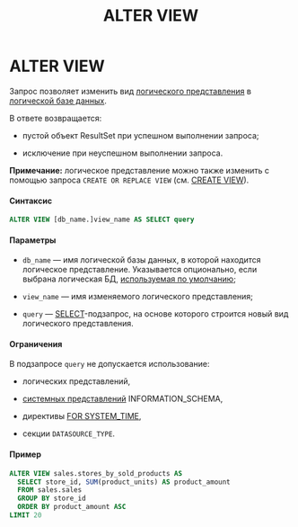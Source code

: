 ﻿---
layout: default
title: ALTER VIEW
nav_order: 1
parent: Запросы SQL+
grand_parent: Справочная информация
has_children: false
has_toc: false
---

ALTER VIEW
==========

Запрос позволяет изменить вид [логического представления](../../../Обзор_понятий_компонентов_и_связей/Основные_понятия/Логическое_представление/Логическое_представление.md) 
в [логической базе данных](../../../Обзор_понятий_компонентов_и_связей/Основные_понятия/Логическая_база_данных/Логическая_база_данных.md).

В ответе возвращается:

*   пустой объект ResultSet при успешном выполнении запроса;
    
*   исключение при неуспешном выполнении запроса.

**Примечание:** логическое представление можно также изменить с помощью запроса `CREATE OR REPLACE VIEW` 
(см. [CREATE VIEW](../CREATE_VIEW/CREATE_VIEW.md)).

#### Синтаксис
```sql
ALTER VIEW [db_name.]view_name AS SELECT query
```
#### Параметры

*   `db_name` — имя логической базы данных, в которой находится логическое представление. 
    Указывается опционально, если выбрана логическая БД, [используемая по умолчанию](../../../Работа_с_системой/Другие_функции/Определение_логической_БД_по_умолчанию/Определение_логической_БД_по_умолчанию.md);
    
*   `view_name` — имя изменяемого логического представления;
    
*   `query` — [SELECT](../SELECT/SELECT.md)\-подзапрос, на основе которого строится новый вид 
    логического представления.

#### Ограничения

В подзапросе `query` не допускается использование:

*   логических представлений,
    
*   [системных представлений](../../Системные_представления_INFORMATION_SCHEMA/Системные_представления_INFORMATION_SCHEMA.md) 
    INFORMATION_SCHEMA,
    
*   директивы [FOR SYSTEM_TIME](<LINK>),
    
*   секции `DATASOURCE_TYPE`.

#### Пример
```sql
ALTER VIEW sales.stores_by_sold_products AS
  SELECT store_id, SUM(product_units) AS product_amount
  FROM sales.sales
  GROUP BY store_id
  ORDER BY product_amount ASC
LIMIT 20
```